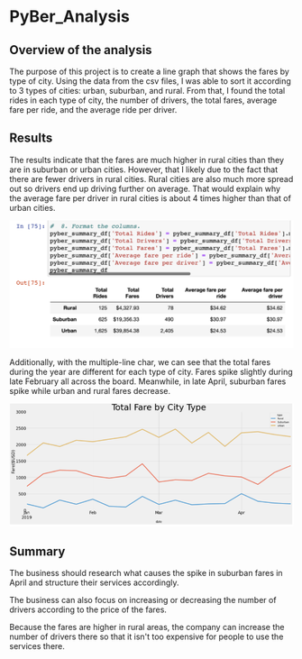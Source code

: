 # PyBer_Analysis

## Overview of the analysis

The purpose of this project is to create a line graph that shows the fares by type of city. Using the data from the csv files, I was able to sort it according to 3 types of cities: urban, suburban, and rural. From that, I found the total rides in each type of city, the number of drivers, the total fares, average fare per ride, and the average ride per driver.

## Results

The results indicate that the fares are much higher in rural cities than they are in suburban or urban cities. However, that I likely due to the fact that there are fewer drivers in rural cities. Rural cities are also much more spread out so drivers end up driving further on average. That would explain why the average fare per driver in rural cities is about 4 times higher than that of urban cities.

![](pyber_summary.png)

Additionally, with the multiple-line char, we can see that the total fares during the year are different for each type of city. Fares spike slightly during late February all across the board. Meanwhile, in late April, suburban fares spike while urban and rural fares decrease.

![](fare_by_city.png)

## Summary

The business should research what causes the spike in suburban fares in April and structure their services accordingly. 

The business can also focus on increasing or decreasing the number of drivers according to the price of the fares.

Because the fares are higher in rural areas, the company can increase the number of drivers there so that it isn't too expensive for people to use the services there.
